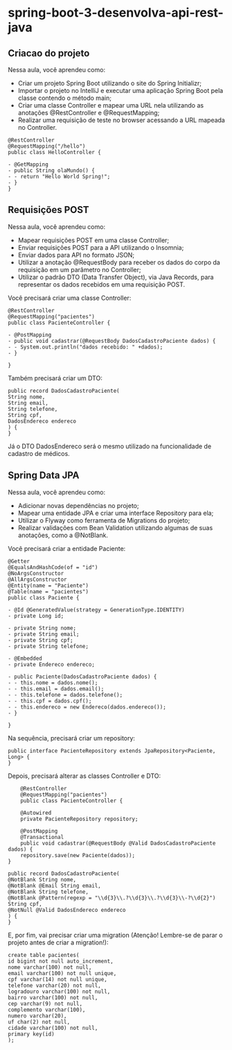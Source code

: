 # spring-boot-3-desenvolva-api-rest-java

## Criacao do projeto

Nessa aula, você aprendeu como:

- Criar um projeto Spring Boot utilizando o site do Spring Initializr;
- Importar o projeto no IntelliJ e executar uma aplicação Spring Boot pela classe contendo o método main;
- Criar uma classe Controller e mapear uma URL nela utilizando as anotações @RestController e @RequestMapping;
- Realizar uma requisição de teste no browser acessando a URL mapeada no Controller.

```
@RestController
@RequestMapping("/hello")
public class HelloController {

- @GetMapping
- public String olaMundo() {
- - return "Hello World Spring!";
- }
}
```

## Requisições POST


Nessa aula, você aprendeu como:

- Mapear requisições POST em uma classe Controller;
- Enviar requisições POST para a API utilizando o Insomnia;
- Enviar dados para API no formato JSON;
- Utilizar a anotação @RequestBody para receber os dados do corpo da requisição em um parâmetro no Controller;
- Utilizar o padrão DTO (Data Transfer Object), via Java Records, para representar os dados recebidos em uma requisição POST.

Você precisará criar uma classe Controller:

```
@RestController
@RequestMapping("pacientes")
public class PacienteController {

- @PostMapping
- public void cadastrar(@RequestBody DadosCadastroPaciente dados) {
- - System.out.println("dados recebido: " +dados);
- }

}
```

Também precisará criar um DTO:

```
public record DadosCadastroPaciente(
String nome,
String email,
String telefone,
String cpf,
DadosEndereco endereco
) {
}
```

Já o DTO DadosEndereco será o mesmo utilizado na funcionalidade de cadastro de médicos.

## Spring Data JPA


Nessa aula, você aprendeu como:

- Adicionar novas dependências no projeto;
- Mapear uma entidade JPA e criar uma interface Repository para ela;
- Utilizar o Flyway como ferramenta de Migrations do projeto;
- Realizar validações com Bean Validation utilizando algumas de suas anotações, como a @NotBlank.

Você precisará criar a entidade Paciente:

```
@Getter
@EqualsAndHashCode(of = "id")
@NoArgsConstructor
@AllArgsConstructor
@Entity(name = "Paciente")
@Table(name = "pacientes")
public class Paciente {

- @Id @GeneratedValue(strategy = GenerationType.IDENTITY)
- private Long id;

- private String nome;
- private String email;
- private String cpf;
- private String telefone;

- @Embedded
- private Endereco endereco;

- public Paciente(DadosCadastroPaciente dados) {
- - this.nome = dados.nome();
- - this.email = dados.email();
- - this.telefone = dados.telefone();
- - this.cpf = dados.cpf();
- - this.endereco = new Endereco(dados.endereco());
- }

}
```

Na sequência, precisará criar um repository:

```
public interface PacienteRepository extends JpaRepository<Paciente, Long> {
}
```

Depois, precisará alterar as classes Controller e DTO:

```
    @RestController
    @RequestMapping("pacientes")
    public class PacienteController {

    @Autowired
    private PacienteRepository repository;

    @PostMapping
    @Transactional
    public void cadastrar(@RequestBody @Valid DadosCadastroPaciente dados) {
    repository.save(new Paciente(dados));
}

public record DadosCadastroPaciente(
@NotBlank String nome,
@NotBlank @Email String email,
@NotBlank String telefone,
@NotBlank @Pattern(regexp = "\\d{3}\\.?\\d{3}\\.?\\d{3}\\-?\\d{2}") String cpf,
@NotNull @Valid DadosEndereco endereco
) {
}
```

E, por fim, vai precisar criar uma migration (Atenção! Lembre-se de parar o projeto antes de criar a migration!):

```
create table pacientes(
id bigint not null auto_increment,
nome varchar(100) not null,
email varchar(100) not null unique,
cpf varchar(14) not null unique,
telefone varchar(20) not null,
logradouro varchar(100) not null,
bairro varchar(100) not null,
cep varchar(9) not null,
complemento varchar(100),
numero varchar(20),
uf char(2) not null,
cidade varchar(100) not null,
primary key(id)
);
```